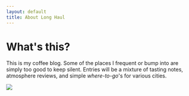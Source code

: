 ```yaml
---
layout: default
title: About Long Haul
---
```


<div class="post">
	<h1 class="pageTitle">What's this?</h1>
	<p class="intro">This is my coffee blog. Some of the places I frequent or bump into are simply too good to keep silent. Entries will be a mixture of tasting notes, atmosphere reviews, and simple <em>where-to-go</em>'s for various cities.</p>
    <p><img src="{{ site.url }}/assets/img/twolattes.jpg"></p>
</div>

